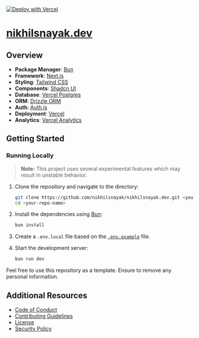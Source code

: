 [![Deploy with Vercel](https://vercel.com/button)](https://vercel.com/new/clone?repository-url=https%3A%2F%2Fgithub.com%2Fnikhilsnayak%2Fnikhilsnayak.dev)

# [nikhilsnayak.dev](https://nikhilsnayak.dev)

## Overview

- **Package Manager**: [Bun](https://bun.sh)
- **Framework**: [Next.js](https://nextjs.org/)
- **Styling**: [Tailwind CSS](https://tailwindcss.com)
- **Components**: [Shadcn UI](https://ui.shadcn.com/)
- **Database**: [Vercel Postgres](https://vercel.com/docs/storage/vercel-postgres)
- **ORM**: [Drizzle ORM](https://orm.drizzle.team/)
- **Auth**: [Auth.js](https://authjs.dev/)
- **Deployment**: [Vercel](https://vercel.com)
- **Analytics**: [Vercel Analytics](https://vercel.com/analytics)

## Getting Started

### Running Locally

> **Note:** This project uses several experimental features which may result in unstable behavior.

1. Clone the repository and navigate to the directory:

   ```bash
   git clone https://github.com/nikhilsnayak/nikhilsnayak.dev.git <your-repo-name>
   cd <your-repo-name>
   ```

2. Install the dependencies using [Bun](https://bun.sh):

   ```bash
   bun install
   ```

3. Create a `.env.local` file based on the [`.env.example`](./.env.example) file.

4. Start the development server:

   ```bash
   bun run dev
   ```

Feel free to use this repository as a template. Ensure to remove any personal information.

## Additional Resources

- [Code of Conduct](./CODE_OF_CONDUCT.md)
- [Contributing Guidelines](./CONTRIBUTING.md)
- [License](./LICENSE)
- [Security Policy](./SECURITY.md)
